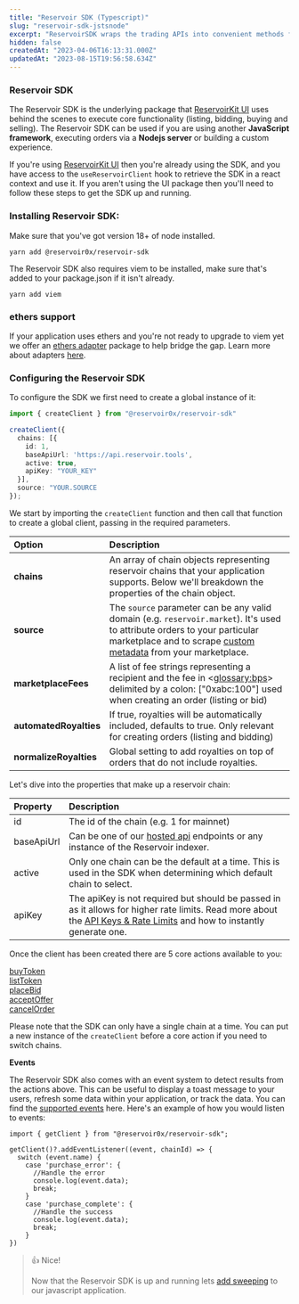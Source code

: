 ```yaml
---
title: "Reservoir SDK (Typescript)"
slug: "reservoir-sdk-jstsnode"
excerpt: "ReservoirSDK wraps the trading APIs into convenient methods for use in typescript"
hidden: false
createdAt: "2023-04-06T16:13:31.000Z"
updatedAt: "2023-08-15T19:56:58.634Z"
---
```

### Reservoir SDK

The Reservoir SDK is the underlying package that [ReservoirKit UI](https://docs.reservoir.tools/reference/reservoirkit) uses behind the scenes to execute core functionality (listing, bidding, buying and selling). The Reservoir SDK can be used if you are using another **JavaScript framework**, executing orders via a **Nodejs server** or building a custom experience.

If you're using [ReservoirKit UI](https://docs.reservoir.tools/reference/reservoirkit) then you're already using the SDK, and you have access to the `useReservoirClient` hook to retrieve the SDK in a react context and use it. If you aren't using the UI package then you'll need to follow these steps to get the SDK up and running.

### Installing Reservoir SDK:

Make sure that you've got version 18+ of node installed.

```shell
yarn add @reservoir0x/reservoir-sdk
```

The Reservoir SDK also requires viem to be installed, make sure that's added to your package.json if it isn't already.

```shell
yarn add viem
```

### ethers support

If your application uses ethers and you're not ready to upgrade to viem yet we offer an [ethers adapter](https://github.com/reservoirprotocol/reservoir-kit/tree/main/packages/ethers-wallet-adapter) package to help bridge the gap. Learn more about adapters [here](https://docs.reservoir.tools/reference/adapters).

### Configuring the Reservoir SDK

To configure the SDK we first need to create a global instance of it:

```typescript
import { createClient } from "@reservoir0x/reservoir-sdk"

createClient({
  chains: [{
    id: 1,
    baseApiUrl: 'https://api.reservoir.tools',
    active: true,
    apiKey: "YOUR_KEY"
  }],
  source: "YOUR.SOURCE
});
```

We start by importing the `createClient` function and then call that function to create a global client, passing in the required parameters.  

| Option                 | Description                                                                                                                                                                                                                                                          |
| :--------------------- | :------------------------------------------------------------------------------------------------------------------------------------------------------------------------------------------------------------------------------------------------------------------- |
| **chains**             | An array of chain objects representing reservoir chains that your application supports. Below we'll breakdown the properties of the chain object.                                                                                                                    |
| **source**             | The `source` parameter can be any valid domain (e.g. `reservoir.market`). It's used to attribute orders to your particular marketplace and to scrape [custom metadata](https://docs.reservoir.tools/docs/marketplace-source-attribution-copy) from your marketplace. |
| **marketplaceFees**    | A list of fee strings representing a recipient and the fee in <<glossary:bps>> delimited by a colon: ["0xabc:100"] used when creating an order (listing or bid)                                                                                                      |
| **automatedRoyalties** | If true, royalties will be automatically included, defaults to true. Only relevant for creating orders (listing and bidding)                                                                                                                                         |
| **normalizeRoyalties** | Global setting to add royalties on top of orders that do not include royalties.                                                                                                                                                                                      |

Let's dive into the properties that make up a reservoir chain:

| Property   | Description                                                                                                                                                                                  |
| :--------- | :------------------------------------------------------------------------------------------------------------------------------------------------------------------------------------------- |
| id         | The id of the chain (e.g. 1 for mainnet)                                                                                                                                                     |
| baseApiUrl | Can be one of our [hosted api](https://docs.reservoir.tools/reference/supported-chains) endpoints or any instance of the Reservoir indexer.                                                  |
| active     | Only one chain can be the default at a time. This is used in the SDK when determining which default chain to select.                                                                         |
| apiKey     | The apiKey is not required but should be passed in as it allows for higher rate limits. Read more about the [API Keys & Rate Limits](ref:getting-started) and how to instantly generate one. |

Once the client has been created there are 5 core actions available to you:

[buyToken](/docs/buytoken)  
[listToken](/docs/listtoken)  
[placeBid](/docs/placebid)  
[acceptOffer](/docs/acceptoffer)  
[cancelOrder](/docs/cancelorder)

Please note that the SDK can only have a single chain at a time. You can put a new instance of the `createClient` before a core action if you need to switch chains.

**Events**

The Reservoir SDK also comes with an event system to detect results from the actions above. This can be useful to display a toast message to your users, refresh some data within your application, or track the data. You can find the [supported events](https://github.com/reservoirprotocol/reservoir-kit/blob/main/packages/sdk/src/utils/events.ts#L4) here. Here's an example of how you would listen to events:

```
import { getClient } from "@reservoir0x/reservoir-sdk";

getClient()?.addEventListener((event, chainId) => {
  switch (event.name) {
    case 'purchase_error': {
      //Handle the error
      console.log(event.data);
      break;
    }
    case 'purchase_complete': {
      //Handle the success
      console.log(event.data);
      break;
    }
})
```

> 👍 Nice!
> 
> Now that the Reservoir SDK is up and running lets [add sweeping](/docs/sweeping) to our javascript application.